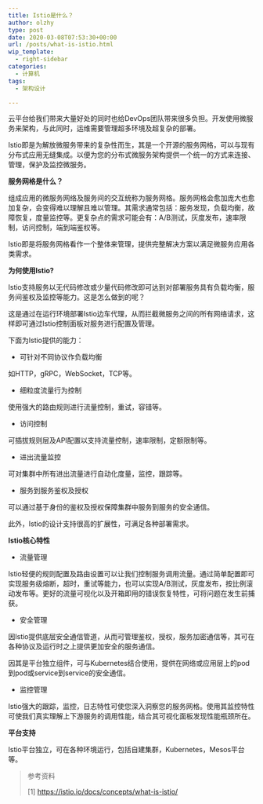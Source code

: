 ```yaml
---
title: Istio是什么？
author: olzhy
type: post
date: 2020-03-08T07:53:30+00:00
url: /posts/what-is-istio.html
wip_template:
  - right-sidebar
categories:
  - 计算机
tags:
  - 架构设计

---
```

云平台给我们带来大量好处的同时也给DevOps团队带来很多负担。开发使用微服务来架构，与此同时，运维需要管理超多环境及超复杂的部署。
  
Istio即是为解放微服务带来的复杂性而生，其是一个开源的服务网格，可以与现有分布式应用无缝集成。以便为您的分布式微服务架构提供一个统一的方式来连接、管理，保护及监控微服务。

**服务网格是什么？**
  
组成应用的微服务网络及服务间的交互统称为服务网格。服务网格会愈加庞大也愈加复杂，会变得难以理解且难以管理。其需求通常包括：服务发现，负载均衡，故障恢复，度量监控等。更复杂点的需求可能会有：A/B测试，灰度发布，速率限制，访问控制，端到端鉴权等。
  
Istio即是将服务网格看作一个整体来管理，提供完整解决方案以满足微服务应用各类需求。

**为何使用Istio?**
  
Istio支持服务以无代码修改或少量代码修改即可达到对部署服务具有负载均衡，服务间鉴权及监控等能力。这是怎么做到的呢？
  
这是通过在运行环境部署Istio边车代理，从而拦截微服务之间的所有网络请求，这样即可通过Istio控制面板对服务进行配置及管理。

下面为Istio提供的能力：

* 可针对不同协议作负载均衡
  
如HTTP，gRPC，WebSocket，TCP等。

* 细粒度流量行为控制
  
使用强大的路由规则进行流量控制，重试，容错等。

* 访问控制
  
可插拔规则层及API配置以支持流量控制，速率限制，定额限制等。

* 进出流量监控
  
可对集群中所有进出流量进行自动化度量，监控，跟踪等。

* 服务到服务鉴权及授权
  
可以通过基于身份的鉴权及授权保障集群中服务到服务的安全通信。

此外，Istio的设计支持很高的扩展性，可满足各种部署需求。

**Istio核心特性**

* 流量管理
  
Istio轻便的规则配置及路由设置可以让我们控制服务调用流量。通过简单配置即可实现服务级熔断，超时，重试等能力，也可以实现A/B测试，灰度发布，按比例滚动发布等。更好的流量可视化以及开箱即用的错误恢复特性，可将问题在发生前捕获。

* 安全管理
  
因Istio提供底层安全通信管道，从而可管理鉴权，授权，服务加密通信等，其可在各种协议及运行时之上提供更加安全的服务通信。
  
因其是平台独立组件，可与Kubernetes结合使用，提供在网络或应用层上的pod到pod或service到service的安全通信。

* 监控管理
  
Istio强大的跟踪，监控，日志特性可使您深入洞察您的服务网格。使用其监控特性可使我们真实理解上下游服务的调用性能，结合其可视化面板发现性能瓶颈所在。

**平台支持**
  
Istio平台独立，可在各种环境运行，包括自建集群，Kubernetes，Mesos平台等。

> 参考资料
>
> [1]&nbsp;<a href="https://istio.io/docs/concepts/what-is-istio/" target="blank">https://istio.io/docs/concepts/what-is-istio/</a>